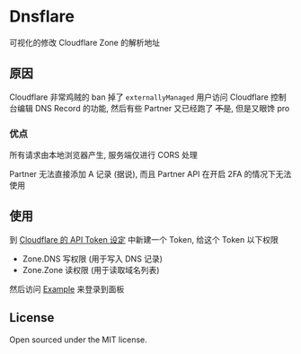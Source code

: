 # Dnsflare

可视化的修改 Cloudflare Zone 的解析地址


## 原因
Cloudflare 非常鸡贼的 ban 掉了 `externallyManaged` 用户访问 Cloudflare 控制台编辑 DNS Record 的功能, 然后有些 Partner 又已经跑了 ~~不是~~, 但是又眼馋 pro

### 优点
所有请求由本地浏览器产生, 服务端仅进行 CORS 处理

Partner 无法直接添加 A 记录 (据说), 而且 Partner API 在开启 2FA 的情况下无法使用

## 使用
到 [Cloudflare 的 API Token 设定](https://dash.cloudflare.com/profile/api-tokens) 中新建一个 Token, 给这个 Token 以下权限

- Zone.DNS 写权限 (用于写入 DNS 记录)
- Zone.Zone 读权限 (用于读取域名列表)

然后访问 [Example](https://dnsflare.indexyz.now.sh) 来登录到面板

## License
Open sourced under the MIT license.
